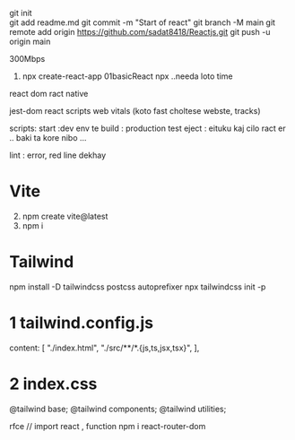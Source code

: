 git init  
git add readme.md 
git commit -m "Start of react"
git branch -M main
git remote add origin https://github.com/sadat8418/Reactjs.git
git push -u origin main

300Mbps
1. npx create-react-app 01basicReact
npx ..needa loto time

react dom 
ract native

jest-dom
react scripts
web vitals (koto fast choltese webste, tracks)

scripts:
start :dev env te 
build : production
test
eject : eituku kaj cilo ract er .. baki ta kore nibo ...

lint : error, red line dekhay 

#   Vite
2. npm create vite@latest
3. npm i

#   Tailwind
npm install -D tailwindcss postcss autoprefixer
npx tailwindcss init -p
# 1 tailwind.config.js
 content: [
    "./index.html",
    "./src/**/*.{js,ts,jsx,tsx}",
  ],
# 2 index.css
@tailwind base;
@tailwind components;
@tailwind utilities;

rfce    // import react , function
npm i react-router-dom
